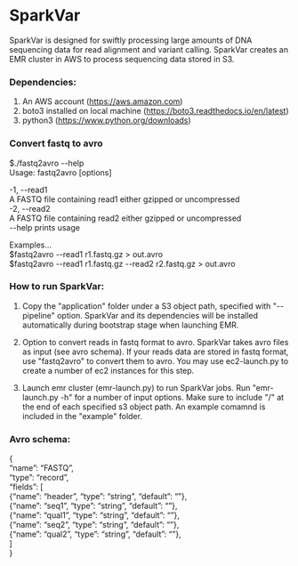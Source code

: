 # SparkVar
SparkVar is designed for swiftly processing large amounts of DNA sequencing data for read alignment and variant calling. SparkVar creates an EMR cluster in AWS to process sequencing data stored in S3.

### Dependencies:
1. An AWS account (https://aws.amazon.com)
2. boto3 installed on local machine (https://boto3.readthedocs.io/en/latest)
3. python3 (https://www.python.org/downloads)

### Convert fastq to avro
$./fastq2avro --help  
Usage: fastq2avro [options]  
  
  -1, --read1 <read1-file>  
                           A FASTQ file containing read1 either gzipped or uncompressed  
  -2, --read2 <read2-file>  
                           A FASTQ file containing read2 either gzipped or uncompressed  
  --help                   prints usage  
  
Examples...  
$fastq2avro --read1 r1.fastq.gz > out.avro  
$fastq2avro --read1 r1.fastq.gz --read2 r2.fastq.gz > out.avro  


### How to run SparkVar:
1. Copy the "application" folder under a S3 object path, specified with "--pipeline" option.
   SparkVar and its dependencies will be installed automatically during bootstrap stage when launching EMR.    

2. Option to convert reads in fastq format to avro.
   SparkVar takes avro files as input (see avro schema). If your reads data are stored in fastq format, use "fastq2avro" to convert them to avro. You may use ec2-launch.py to create a number of ec2 instances for this step. 
   
3. Launch emr cluster (emr-launch.py) to run SparkVar jobs.
   Run "emr-launch.py -h" for a number of input options. Make sure to include "/" at the end of each specified s3 object path. An example comamnd is included in the "example" folder.


### Avro schema:  
{  
    “name”: “FASTQ”,  
    “type”: “record”,  
    “fields”: [  
         {“name”: “header”, “type”: “string”, “default”: “”},  
         {“name”: “seq1”,   “type”: “string”, “default”: “”},  
         {“name”: “qual1”,  “type”: “string”, “default”: “”},  
         {“name”: “seq2”,   “type”: “string”, “default”: “”},  
         {“name”: “qual2”,  “type”: “string”, “default”: “”},  
    ]  
}  
